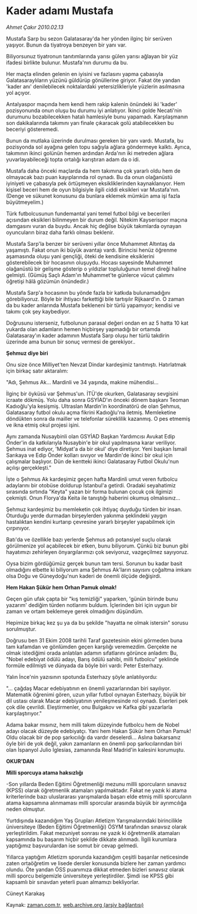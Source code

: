 # Kader adamı Mustafa

*Ahmet Çakır 2010.02.13*

<tr><td class="metin" colspan="2" style="padding-top: 20px; padding-left: 5px; ">Mustafa Sarp bu sezon Galatasaray'da her yönden ilginç bir serüven yaşıyor. Bunun da tiyatroya benzeyen bir yanı var.</td></tr><tr><td class="metin" colspan="2" style="padding-top: 20px; padding-left: 5px; "><p> Biliyorsunuz tiyatronun tanıtımlarında yarısı gülen yarısı ağlayan bir yüz ifadesi birlikte bulunur. Mustafa'nın durumu da bu.
<p> Her maçta elinden gelenin en iyisini ve fazlasını yapma çabasıyla Galatasaraylıların yüzünü güldürüp gönüllerine giriyor. Fakat öte yandan 'kader anı' denilebilecek noktalardaki yetersizlikleriyle yüzlerin asılmasına yol açıyor.
<p> Antalyaspor maçında hem kendi hem rakip kalenin önündeki iki 'kader' pozisyonunda onun oluşu bu durumu iyi anlatıyor. İkinci golde Necati'nin durumunu bozabilecekken hatalı hamlesiyle bunu yapamadı. Karşılaşmanın son dakikalarında takımını yarı finale çıkaracak golü atabilecekken bu beceriyi gösteremedi.
<p> Bunun da mutlaka üzerinde durulması gereken bir yanı vardı. Mustafa, bu pozisyonda sol ayağına gelen topu sağıyla ağlara göndermeye kalktı. Ayrıca, takımının ikinci golünün hemen ardından Arda'nın iki metreden ağlara yuvarlayabileceği topta ortalığı karıştıran adam da o idi.
<p> Mustafa daha önceki maçlarda da hem takımına çok yararlı oldu hem de olmayacak bazı puan kayıplarında rol oynadı. Bu da onun olağanüstü iyiniyeti ve çabasıyla pek örtüşmeyen eksikliklerinden kaynaklanıyor. Hem kişisel beceri hem de oyun bilgisiyle ilgili ciddi eksikleri var Mustafa'nın. (Denge ve sükunet konusunu da bunlara eklemek mümkün ama işi fazla büyütmeyelim.)
<p> Türk futbolcusunun fundemantal yani temel futbol bilgi ve becerileri açısından eksikleri bilinmeyen bir durum değil. Nitekim Kayserispor maçına damgasını vuran da buydu. Ancak hiç değilse büyük takımlarda oynayan oyuncuların biraz daha farklı olması beklenir.
<p> Mustafa Sarp'la benzer bir serüveni yıllar önce Muhammet Altıntaş da yaşamıştı. Fakat onun iki büyük avantajı vardı. Birincisi henüz öğrenme aşamasında oluşu yani gençliği, öteki de kendisine eksiklerini gösterebilecek bir hocasının oluşuydu. Hocası sayesinde Muhammet olağanüstü bir gelişme gösterip o yıldızlar topluluğunun temel direği haline gelmişti. (Gümüş Saçlı Adam'ın Muhammet'te günlerce vücut çalımını öğretişi hâlâ gözümün önündedir.)
<p> Mustafa Sarp'a hocasının bu yönde fazla bir katkıda bulunamadığını görebiliyoruz. Böyle bir ihtiyacı farkettiği bile tartışılır Rijkaard'ın. O zaman da bu kader anlarında Mustafa bekleneni bir türlü yapamıyor; kendisi ve takımı çok şey kaybediyor.
<p> Doğrusunu isterseniz, futbolunun parasal değeri ondan en az 5 hatta 10 kat yukarda olan adamların hemen hiçbirşey yapmadığı bir ortamda Galatasaray'ın kader adamının Mustafa Sarp oluşu her türlü takdirin üzerinde ama bunun bir sonuç vermesi de gerekiyor..
<p><b>Şehmuz diye biri </b>
<p>Onu size önce Milliyet'ten Nevzat Dindar kardeşimiz tanıtmıştı. Hatırlatmak için birkaç satır aktaralım:
<p> "Adı, Şehmus Ak... Mardinli ve 34 yaşında, makine mühendisi...
<p> İlginç bir öyküsü var Şehmus'un. İTÜ'de okurken, Galatasaray sevgisini icraate dökmüş. Yolu daha sonra GSYİAD'ın önceki dönem başkanı Teoman Kadıoğlu'yla kesişmiş. Ultraslan Mardin'in koordinatörü de olan Şehmus, Galatasaray futbol okulu açma fikrini Kadıoğlu'na iletmiş. Memleketine döndükten sonra da mailler ve telefonlar süreklilik kazanmış. O pes etmemiş ve ikna etmiş okul projesi işini.
<p> Aynı zamanda Nusaybinli olan GSYİAD Başkan Yardımcısı Avukat Edip Önder'in da katkılarıyla Nusaybin'e bir okul yapılmasına karar veriliyor. Şehmus inat ediyor, 'Midyat'a da bir okul' diye diretiyor. Yeni başkan İsmail Sarıkaya ve Edip Önder kolları sıvıyor ve Mardin'de ikinci bir okul için çalışmalar başlıyor. Dün de kentteki ikinci Galatasaray Futbol Okulu'nun açılışı gerçekleşti."
<p> İşte o Şehmus Ak kardeşimiz geçen hafta Mardinli umut veren futbolcu adaylarını bir otobüse doldurup İstanbul'a getirdi. Oradaki seyahatimiz sırasında sırtında "Keyta" yazan bir forma bulunan çocuk çok ilgimizi çekmişti. Onun Florya'da Keita ile tanıştığı haberini okumuş olmalısınız...
<p> Şehmuz kardeşimiz bu memleketin çok ihtiyaç duyduğu türden bir insan. Oturduğu yerde durmadan birşeylerden yakınma şeklindeki yaygın hastalıktan kendini kurtarıp çevresine yararlı birşeyler yapabilmek için çırpınıyor.
<p> Batı'da ve özellikle bazı yerlerde Şehmus adı potansiyel suçlu olarak görülmenize yol açabilecek bir etken, bunu biliyorum. Çünkü biz bunun gibi hayatımızı zehirleyen önyargılarımızı çok seviyoruz, vazgeçilmez sayıyoruz.
<p> Oysa bizim gördüğümüz gerçek bunun tam tersi. Sorunun bu kadar basit olmadığını elbette ki biliyorum ama Şehmus Ak'ların sayısını çoğaltma imkanı olsa Doğu ve Güneydoğu'nun kaderi de önemli ölçüde değişirdi.
<p><b>Hem Hakan Şükür hem Orhan Pamuk olmak! </b>
<p>Geçen gün ufak çapta bir "kış temizliği" yaparken, 'günün birinde bunu yazarım' dediğim türden notlarımı buldum. İçlerinden biri için uygun bir zaman ve ortam beklemeye gerek olmadığını düşündüm.
<p> Hepimize birkaç kez şu ya da bu şekilde "hayatta ne olmak istersin" sorusu sorulmuştur.
<p> Doğrusu ben 31 Ekim 2008 tarihli Taraf gazetesinin ekini görmeden buna tam kafamdan ve gönlümden geçen karşılığı veremezdim. Gerçekte ne olmak istediğimi orada anlatılan adamın sıfatlarını görünce anladım: Bu, "Nobel edebiyat ödülü adayı, Barış ödülü sahibi, milli futbolcu" şeklinde formüle edilmişti ve dünyada da böyle biri vardı: Peter Esterhazy.
<p> Yalın İnce'nin yazısının spotunda Esterhazy şöyle anlatılıyordu:
<p> "... çağdaş Macar edebiyatının en önemli yazarlarından biri sayılıyor. Matematik öğrenimi gören, uzun yıllar futbol oynayan Esterhazy, büyük bir dil ustası olarak Macar edebiyatının yenileşmesinde rol oynadı. Eserleri pek çok dile çevrildi. Eleştirmenler, onu Bulgakov ve Kafka gibi yazarlarla karşılaştırıyor."
<p> Adama bakar mısınız, hem milli takım düzeyinde futbolcu hem de Nobel adayı olacak düzeyde edebiyatçı. Yani hem Hakan Şükür hem Orhan Pamuk! Oldu olacak bir de pop şarkıcılığı da vardır deselerdi... Aslına bakarsanız öyle biri de yok değil, yakın zamanların en önemli pop şarkıcılarından biri olan İspanyol Julio İglesias, zamanında Real Madrid'in kalesini korumuştu.
<p><b>OKUR'DAN
<p>Milli sporcuya atama haksızlığı </p></b>
<p>-Son yıllarda Beden Eğitimi Öğretmenliği mezunu millli sporcuların sınavsız (KPSS) olarak öğretmenlik atamaları yapılmaktadır. Fakat ne yazık ki atama kriterlerinde bazı uluslararası yarışmalarda başarı elde etmiş milli sporcuların atama kapsamına alınmaması milli sporcular arasında büyük bir ayrımcılığa neden olmuştur.
<p> Yurtdışında kazandığım Yaş Grupları Atletizm Yarışmalarındaki birincilikle üniversiteye (Beden Eğitimi Öğretmenliği) ÖSYM tarafından sınavsız olarak yerleştirildim. Fakat mezuniyet sonrası ne yazık ki öğretmenlik atamaları kapsamında bu başarım hiçbir şekilde dikkate alınmadı. İlgili kurumlara yaptığımız başvurulardan ise somut bir cevap gelmedi.
<p> Yıllarca yaptığım Atletizm sporunda kazandığım çeşitli başarılar neticesinde zaten ortaöğretim ve lisede dersler konusunda bizlere her zaman yardımcı olundu. Öte yandan ÖSS puanımıza dikkat etmeden bizleri sınavsız olarak milli sporcu belgemizle üniversiteye yerleştirdiler. Şimdi ise KPSS gibi kapsamlı bir sınavdan yeterli puan almamızı bekliyorlar.
<p>Cüneyt Karakaş<br/></p></p></p></p></p></p></p></p></p></p></p></p></p></p></p></p></p></p></p></p></p></p></p></p></p></p></p></p></p></p></td></tr>

Kaynak: [zaman.com.tr](http://zaman.com.tr/yazar.do?yazino=951187), [web.archive.org (arşiv bağlantısı)](http://web.archive.org/web/20100227052429/http://www.zaman.com.tr:80/yazar.do?yazino=951187)
